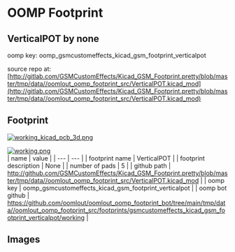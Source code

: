 # OOMP Footprint  
## VerticalPOT  by none  
  
oomp key: oomp_gsmcustomeffects_kicad_gsm_footprint_verticalpot  
  
source repo at: [http://gitlab.com/GSMCustomEffects/Kicad_GSM_Footprint.pretty/blob/master/tmp/data//oomlout_oomp_footprint_src/VerticalPOT.kicad_mod](http://gitlab.com/GSMCustomEffects/Kicad_GSM_Footprint.pretty/blob/master/tmp/data//oomlout_oomp_footprint_src/VerticalPOT.kicad_mod)  
## Footprint  
  
[![working_kicad_pcb_3d.png](working_kicad_pcb_3d_600.png)](working_kicad_pcb_3d.png)  
  
[![working.png](working_600.png)](working.png)  
| name | value | 
| --- | --- | 
| footprint name | VerticalPOT | 
| footprint description | None | 
| number of pads | 5 | 
| github path | http://github.com/GSMCustomEffects/Kicad_GSM_Footprint.pretty/blob/master/tmp/data//oomlout_oomp_footprint_src/VerticalPOT.kicad_mod | 
| oomp key | oomp_gsmcustomeffects_kicad_gsm_footprint_verticalpot | 
| oomp bot github | https://github.com/oomlout/oomlout_oomp_footprint_bot/tree/main/tmp/data//oomlout_oomp_footprint_src/footprints/gsmcustomeffects_kicad_gsm_footprint_verticalpot/working | 
## Images  
